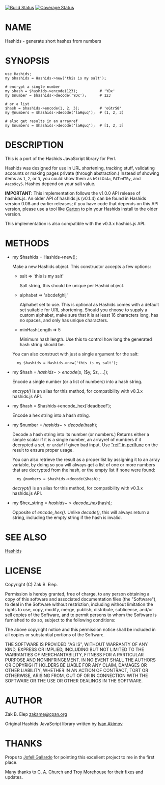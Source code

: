 [![Build Status](https://travis-ci.org/zakame/hashids.pm.svg?branch=master)](https://travis-ci.org/zakame/hashids.pm) [![Coverage Status](https://img.shields.io/coveralls/zakame/hashids.pm/master.svg?style=flat)](https://coveralls.io/r/zakame/hashids.pm?branch=master)
# NAME

Hashids - generate short hashes from numbers

# SYNOPSIS

    use Hashids;
    my $hashids = Hashids->new('this is my salt');

    # encrypt a single number
    my $hash = $hashids->encode(123);          # 'YDx'
    my $number = $hashids->decode('YDx');      # 123

    # or a list
    $hash = $hashids->encode(1, 2, 3);         # 'eGtrS8'
    my @numbers = $hashids->decode('laHquq');  # (1, 2, 3)

    # also get results in an arrayref
    my $numbers = $hashids->decode('laHquq');  # [1, 2, 3]

# DESCRIPTION

This is a port of the Hashids JavaScript library for Perl.

Hashids was designed for use in URL shortening, tracking stuff,
validating accounts or making pages private (through abstraction.)
Instead of showing items as `1`, `2`, or `3`, you could show them as
`b9iLXiAa`, `EATedTBy`, and `Aaco9cy5`.  Hashes depend on your salt
value.

**IMPORTANT**: This implementation follows the v1.0.0 API release of
hashids.js.  An older API of hashids.js (v0.1.4) can be found in Hashids
version 0.08 and earlier releases; if you have code that depends on this
API version, please use a tool like [Carton](https://metacpan.org/pod/Carton) to pin your Hashids
install to the older version.

This implementation is also compatible with the v0.3.x hashids.js API.

# METHODS

- my $hashids = Hashids->new();

    Make a new Hashids object.  This constructor accepts a few options:

    - salt => 'this is my salt'

        Salt string, this should be unique per Hashid object.

    - alphabet => 'abcdefghij'

        Alphabet set to use.  This is optional as Hashids comes with a default
        set suitable for URL shortening.  Should you choose to supply a custom
        alphabet, make sure that it is at least 16 characters long, has no
        spaces, and only has unique characters.

    - minHashLength => 5

        Minimum hash length.  Use this to control how long the generated hash
        string should be.

    You can also construct with just a single argument for the salt:

        my $hashids = Hashids->new('this is my salt');

- my $hash = $hashids->encode($x, \[$y, $z, ...\]);

    Encode a single number (or a list of numbers) into a hash
    string.

    _encrypt()_ is an alias for this method, for compatibility with v0.3.x
    hashids.js API.

- my $hash = $hashids->encode\_hex('deadbeef');

    Encode a hex string into a hash string.

- my $number = $hashids->decode($hash);

    Decode a hash string into its number (or numbers.)  Returns either a
    simple scalar if it is a single number, an arrayref of numbers if it
    decrypted a set, or `undef` if given bad input.  Use ["ref" in perlfunc](https://metacpan.org/pod/perlfunc#ref) on
    the result to ensure proper usage.

    You can also retrieve the result as a proper list by assigning it to an
    array variable, by doing so you will always get a list of one or more
    numbers that are decrypted from the hash, or the empty list if none were
    found:

        my @numbers = $hashids->decode($hash);

    _decrypt()_ is an alias for this method, for compatibility with v0.3.x
    hashids.js API.

- my $hex\_string = $hashids->decode\_hex($hash);

    Opposite of _encode\_hex()_.  Unlike _decode()_, this will always
    return a string, including the empty string if the hash is invalid.

# SEE ALSO

[Hashids](http://www.hashids.org)

# LICENSE

Copyright (C) Zak B. Elep.

Permission is hereby granted, free of charge, to any person obtaining a
copy of this software and associated documentation files (the
"Software"), to deal in the Software without restriction, including
without limitation the rights to use, copy, modify, merge, publish,
distribute, sublicense, and/or sell copies of the Software, and to
permit persons to whom the Software is furnished to do so, subject to
the following conditions:

The above copyright notice and this permission notice shall be included
in all copies or substantial portions of the Software.

THE SOFTWARE IS PROVIDED "AS IS", WITHOUT WARRANTY OF ANY KIND, EXPRESS
OR IMPLIED, INCLUDING BUT NOT LIMITED TO THE WARRANTIES OF
MERCHANTABILITY, FITNESS FOR A PARTICULAR PURPOSE AND
NONINFRINGEMENT. IN NO EVENT SHALL THE AUTHORS OR COPYRIGHT HOLDERS BE
LIABLE FOR ANY CLAIM, DAMAGES OR OTHER LIABILITY, WHETHER IN AN ACTION
OF CONTRACT, TORT OR OTHERWISE, ARISING FROM, OUT OF OR IN CONNECTION
WITH THE SOFTWARE OR THE USE OR OTHER DEALINGS IN THE SOFTWARE.

# AUTHOR

Zak B. Elep <zakame@cpan.org>

Original Hashids JavaScript library written by [Ivan
Akimov](http://twitter.com/ivanakimov)

# THANKS

Props to [Jofell Gallardo](http://twitter.com/jofell) for pointing this
excellent project to me in the first place.

Many thanks to [C. A. Church](https://github.com/thisdroneeatspeople)
and [Troy Morehouse](https://github.com/tmorehouse) for their fixes and
updates.

